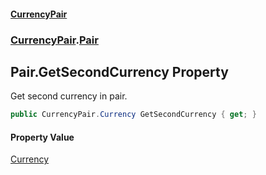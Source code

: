 #### [CurrencyPair](./index.md 'index')
### [CurrencyPair](./CurrencyPair.md 'CurrencyPair').[Pair](./CurrencyPair-Pair.md 'CurrencyPair.Pair')
## Pair.GetSecondCurrency Property
Get second currency in pair.  
```csharp
public CurrencyPair.Currency GetSecondCurrency { get; }
```
#### Property Value
[Currency](./CurrencyPair-Currency.md 'CurrencyPair.Currency')  
